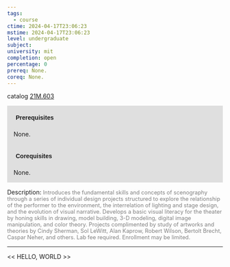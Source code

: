 ```yaml
---
tags:
  - course
ctime: 2024-04-17T23:06:23
mstime: 2024-04-17T23:06:23
level: undergraduate
subject: 
university: mit
completion: open
percentage: 0
prereq: None.
coreq: None.
---
```


catalog [21M.603](http://student.mit.edu/catalog/m21Mb.html#21M.603)

<span style="display: block; padding: 15px; background-color: rgb(100, 100, 100, 0.2);"><font id="m_prereq2583_0" style="display: block; font-family: Arial, sans-serif; font-weight: bold; padding: 5px">Prerequisites</font><br><span id="prereq2583_0">None.</span></span>
<span style="display: block; padding: 15px; background-color: rgb(100, 100, 100, 0.2);"><font id="m_coreq2583_0" style="display: block; font-family: Arial, sans-serif; font-weight: bold; padding: 5px">Corequisites</font><br><span id="coreq2583_0">None.</span></span>

<font style="">Description:</font>
<font style="color: grey; font-size: 0.8rem;">Introduces the fundamental skills and concepts of scenography through a series of individual design projects structured to explore the relationship of the performer to the environment, the interrelation of lighting and stage design, and the evolution of visual narrative. Develops a basic visual literacy for the theater by honing skills in drawing, model building, 3-D modeling, digital image manipulation, and color theory. Projects complimented by study of artworks and theories by Cindy Sherman, Sol LeWitt, Alan Kaprow, Robert Wilson, Bertolt Brecht, Caspar Neher, and others. Lab fee required. Enrollment may be limited.</font>



---

<< HELLO, WORLD >>
